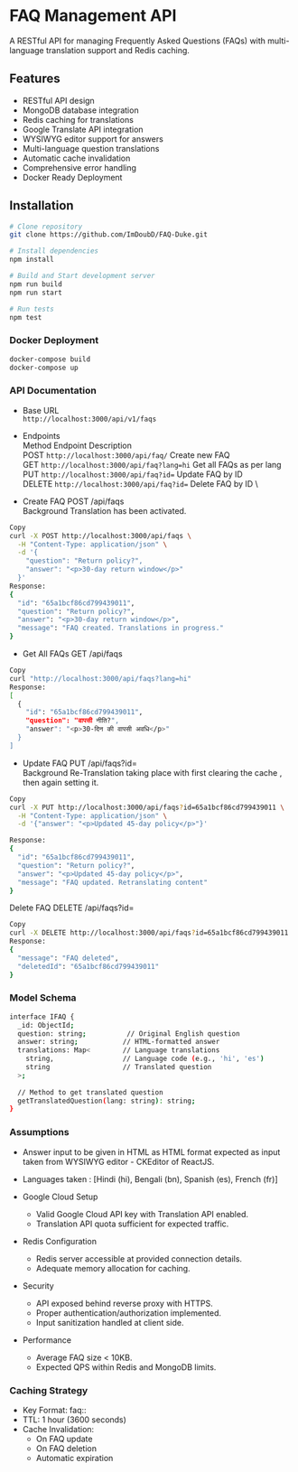 # FAQ Management API

A RESTful API for managing Frequently Asked Questions (FAQs) with multi-language translation support and Redis caching.

## Features

- RESTful API design
- MongoDB database integration
- Redis caching for translations
- Google Translate API integration
- WYSIWYG editor support for answers
- Multi-language question translations
- Automatic cache invalidation
- Comprehensive error handling
- Docker Ready Deployment

## Installation

```bash
# Clone repository
git clone https://github.com/ImDoubD/FAQ-Duke.git

# Install dependencies
npm install

# Build and Start development server
npm run build
npm run start

# Run tests
npm test
```

### Docker Deployment
```bash
docker-compose build
docker-compose up
```

### API Documentation

- Base URL \
`http://localhost:3000/api/v1/faqs`

- Endpoints \
Method	Endpoint	Description \
POST `http://localhost:3000/api/faq/`	Create new FAQ \
GET	`http://localhost:3000/api/faq?lang=hi`	Get all FAQs as per lang \
PUT	`http://localhost:3000/api/faq?id=`	Update FAQ by ID \
DELETE `http://localhost:3000/api/faq?id=`	Delete FAQ by ID \

- Create FAQ
POST /api/faqs \
Background Translation has been activated.

``` bash
Copy
curl -X POST http://localhost:3000/api/faqs \
  -H "Content-Type: application/json" \
  -d '{
    "question": "Return policy?",
    "answer": "<p>30-day return window</p>"
  }'
Response:
{
  "id": "65a1bcf86cd799439011",
  "question": "Return policy?",
  "answer": "<p>30-day return window</p>",
  "message": "FAQ created. Translations in progress."
}
```
- Get All FAQs
GET /api/faqs

```bash
Copy
curl "http://localhost:3000/api/faqs?lang=hi"
Response:
[
  {
    "id": "65a1bcf86cd799439011",
    "question": "वापसी नीति?",
    "answer": "<p>30-दिन की वापसी अवधि</p>"
  }
]
```
- Update FAQ
PUT /api/faqs?id= \
Background Re-Translation taking place with first clearing the cache , then again setting it.

```bash
Copy
curl -X PUT http://localhost:3000/api/faqs?id=65a1bcf86cd799439011 \
  -H "Content-Type: application/json" \
  -d '{"answer": "<p>Updated 45-day policy</p>"}'

Response:
{
  "id": "65a1bcf86cd799439011",
  "question": "Return policy?",
  "answer": "<p>Updated 45-day policy</p>",
  "message": "FAQ updated. Retranslating content"
}
```
Delete FAQ
DELETE /api/faqs?id=

```bash
Copy
curl -X DELETE http://localhost:3000/api/faqs?id=65a1bcf86cd799439011
Response:
{
  "message": "FAQ deleted",
  "deletedId": "65a1bcf86cd799439011"
}
```

### Model Schema
```bash
interface IFAQ {
  _id: ObjectId;
  question: string;          // Original English question
  answer: string;           // HTML-formatted answer
  translations: Map<        // Language translations
    string,                 // Language code (e.g., 'hi', 'es')
    string                  // Translated question
  >;
  
  // Method to get translated question
  getTranslatedQuestion(lang: string): string;
}
```
### Assumptions
- Answer input to be given in HTML as HTML format expected as input taken from WYSIWYG editor - CKEditor of ReactJS.
- Languages taken : [Hindi (hi), Bengali (bn), Spanish (es), French (fr)]
- Google Cloud Setup
  - Valid Google Cloud API key with Translation API enabled.
  - Translation API quota sufficient for expected traffic.

- Redis Configuration
  - Redis server accessible at provided connection details.
  - Adequate memory allocation for caching.

- Security
  - API exposed behind reverse proxy with HTTPS.
  - Proper authentication/authorization implemented.
  - Input sanitization handled at client side.

- Performance
  - Average FAQ size < 10KB.
  - Expected QPS within Redis and MongoDB limits.


### Caching Strategy
- Key Format: faq:<ID>:<LANG>
- TTL: 1 hour (3600 seconds)
- Cache Invalidation:
  - On FAQ update
  - On FAQ deletion
  - Automatic expiration

